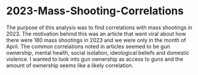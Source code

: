 # 2023-Mass-Shooting-Correlations
The purpose of this analysis was to find correlations with mass shootings in 2023. The motivation behind this was an article that went viral about how there were 180 mass shootings in 2023 and we were only in the month of
April. The common correlations noted in articles seemed to be gun ownership, mental health, social isolation, ideological beliefs and domestic violence. I wanted to look into gun ownership as access to guns and the amount
of ownership seems like a likely correlation. 
